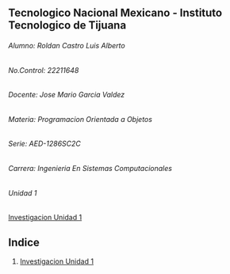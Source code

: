 
## Tecnologico Nacional Mexicano - Instituto Tecnologico de Tijuana

###### Alumno: Roldan Castro Luis Alberto
###### No.Control: 22211648
###### Docente: Jose Mario Garcia Valdez
###### Materia: Programacion Orientada a Objetos
###### Serie: AED-1286SC2C
###### Carrera: Ingenieria En Sistemas Computacionales
###### Unidad 1

[Investigacion Unidad 1](./ParadigmaOO/README.md)


## Indice
1. [Investigacion Unidad 1](https://github.com/LuisRoldanC/ProgOO/edit/main/ParadigmaOO/README.md)
